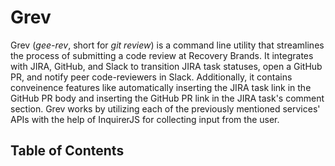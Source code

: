 # Grev
Grev (_gee-rev_, short for _git review_) is a command line utility that streamlines the process of submitting a code review at Recovery Brands. It integrates with JIRA, GitHub, and Slack to transition JIRA task statuses, open a GitHub PR, and notify peer code-reviewers in Slack. Additionally, it contains conveinence features like automatically inserting the JIRA task link in the GitHub PR body and inserting the GitHub PR link in the JIRA task's comment section. Grev works by utilizing each of the previously mentioned services' APIs with the help of InquirerJS for collecting input from the user.

## Table of Contents